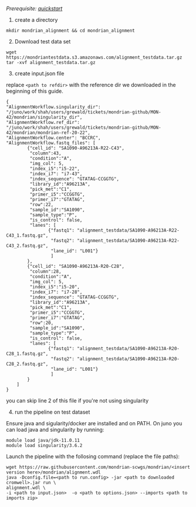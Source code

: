 
*Prerequisite: [quickstart](README.md)*


1. create a directory 
```
mkdir mondrian_alignment && cd mondrian_alignment
```

2. Download test data set

```
wget https://mondriantestdata.s3.amazonaws.com/alignment_testdata.tar.gz
tar -xvf alignment_testdata.tar.gz

```


3. create input.json file

replace `<path to refdir>` with the reference dir we downloaded in the beginning of this guide.

```
{
"AlignmentWorkflow.singularity_dir": "/juno/work/shah/users/grewald/tickets/mondrian-github/MON-42/mondrian/singularity_dir",
"AlignmentWorkflow.ref_dir": "/juno/work/shah/users/grewald/tickets/mondrian-github/MON-42/mondrian/mondrian-ref-20-22",
"AlignmentWorkflow.center": "BCCRC",
"AlignmentWorkflow.fastq_files": [
        {"cell_id": "SA1090-A96213A-R22-C43",
         "column":43,
         "condition":"A",
         "img_col": 5,
         "index_i5":"i5-22",
         "index_i7": "i7-43",
         "index_sequence": "GTATAG-CCGGTG",
         "library_id":"A96213A",
         "pick_met":"C1",
         "primer_i5":"CCGGTG",
         "primer_i7":"GTATAG",
         "row":22,
         "sample_id":"SA1090",
         "sample_type":"P",
         "is_control": false,
         "lanes": [
                {"fastq1": "alignment_testdata/SA1090-A96213A-R22-C43_1.fastq.gz",
                 "fastq2": "alignment_testdata/SA1090-A96213A-R22-C43_2.fastq.gz",
                 "lane_id": "L001"}
                 ]
        },
        {"cell_id": "SA1090-A96213A-R20-C28",
         "column":28,
         "condition":"A",
         "img_col": 5,
         "index_i5":"i5-20",
         "index_i7": "i7-28",
         "index_sequence": "GTATAG-CCGGTG",
         "library_id":"A96213A",
         "pick_met":"C1",
         "primer_i5":"CCGGTG",
         "primer_i7":"GTATAG",
         "row":20,
         "sample_id":"SA1090",
         "sample_type":"P",
         "is_control": false,
         "lanes": [
                {"fastq1": "alignment_testdata/SA1090-A96213A-R20-C28_1.fastq.gz",
                 "fastq2": "alignment_testdata/SA1090-A96213A-R20-C28_2.fastq.gz",
                 "lane_id": "L001"}
                 ]
        }
    ]
}
```

you can skip line 2 of this file if you're not using singularity 

4. run the pipeline on test dataset

Ensure java and sigularity/docker are installed and on PATH. On juno you can load  java and singularity by running:

```
module load java/jdk-11.0.11
module load singularity/3.6.2
```

Launch the pipeline with the follosing command (replace the file paths):

```
wget https://raw.githubusercontent.com/mondrian-scwgs/mondrian/<insert version here>/mondrian/alignment.wdl
java -Dconfig.file=<path to run.config> -jar <path to downloaded cromwell>.jar run \
alignment.wdl \
-i <path to input.json>  -o <path to options.json> --imports <path to imports zip>
```

